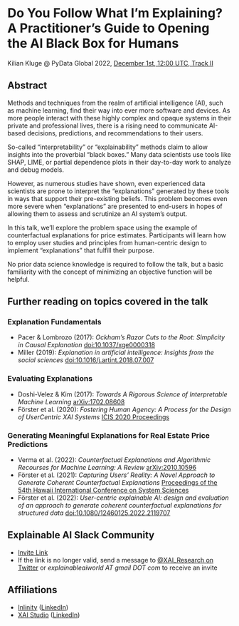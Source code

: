 # Do You Follow What I’m Explaining? A Practitioner’s Guide to Opening the AI Black Box for Humans

Kilian Kluge @ PyData Global 2022, [December 1st, 12:00 UTC, Track II](https://global2022.pydata.org/cfp/talk/T3N9MP/)

## Abstract

Methods and techniques from the realm of artificial intelligence (AI), such as machine learning,
find their way into ever more software and devices.
As more people interact with these highly complex and opaque systems in their private and professional lives,
there is a rising need to communicate AI-based decisions, predictions, and recommendations to their users.

So-called “interpretability” or “explainability” methods claim to allow insights into the proverbial “black boxes.”
Many data scientists use tools like SHAP, LIME, or partial dependence plots in their day-to-day work to analyze and debug models.

However, as numerous studies have shown, even experienced data scientists are prone to interpret the “explanations” generated 
by these tools in ways that support their pre-existing beliefs.
This problem becomes even more severe when “explanations” are presented to end-users in hopes of allowing them to
assess and scrutinize an AI system’s output.

In this talk, we’ll explore the problem space using the example of counterfactual explanations for price estimates.
Participants will learn how to employ user studies and principles from human-centric design 
to implement “explanations” that fulfill their purpose.

No prior data science knowledge is required to follow the talk, but a basic familiarity with the concept of minimizing
an objective function will be helpful.

## Further reading on topics covered in the talk

### Explanation Fundamentals

- Pacer & Lombrozo (2017): _Ockham’s Razor Cuts to the Root: Simplicity in Causal Explanation_ [doi:10.1037/xge0000318](https://doi.org/10.1037/xge0000318)
- Miller (2019): _Explanation in artificial intelligence: Insights from the social sciences_ [doi:10.1016/j.artint.2018.07.007](https://doi.org/10.1016/j.artint.2018.07.007)

### Evaluating Explanations

- Doshi-Velez & Kim (2017): _Towards A Rigorous Science of Interpretable Machine Learning_ [arXiv:1702.08608](https://arxiv.org/abs/1702.08608)
- Förster et al. (2020): _Fostering Human Agency: A Process for the Design of UserCentric XAI Systems_ [ICIS 2020 Proceedings](https://web.archive.org/web/20220802073726id_/https://aisel.aisnet.org/cgi/viewcontent.cgi?article=1064&context=icis2020)

### Generating Meaningful Explanations for Real Estate Price Predictions

- Verma et al. (2022): _Counterfactual Explanations and Algorithmic Recourses for Machine Learning: A Review_ [arXiv:2010.10596](https://arxiv.org/abs/2010.10596)
- Förster et al. (2021): _Capturing Users’ Reality: A Novel Approach to Generate Coherent Counterfactual Explanations_ [Proceedings of the 54th Hawaii International Conference on System Sciences](https://scholarspace.manoa.hawaii.edu/server/api/core/bitstreams/947e7f6b-c7b0-4dba-afcc-95c4edef0a27/content)
- Förster et al. (2022): _User-centric explainable AI: design and evaluation of an approach to generate coherent counterfactual explanations for structured data_ [doi:10.1080/12460125.2022.2119707](https://doi.org/10.1080/12460125.2022.2119707)

## Explainable AI Slack Community

- [Invite Link](https://join.slack.com/t/explainableaiworld/shared_invite/zt-1ksm9yk8k-px88Tu9_fFuU7Zl2iDFvuQ)
- If the link is no longer valid, send a message to [@XAI_Research on Twitter](https://www.twitter.com/XAI_Research) or _explainableaiworld AT gmail DOT com_ to receive an invite
## Affiliations

- [Inlinity](https://www.inlinity.ai) ([LinkedIn](https://www.linkedin.com/company/inlinity/))
- [XAI Studio](https://www.xai-studio.de) ([LinkedIn](https://www.linkedin.com/company/xai-studio/))
